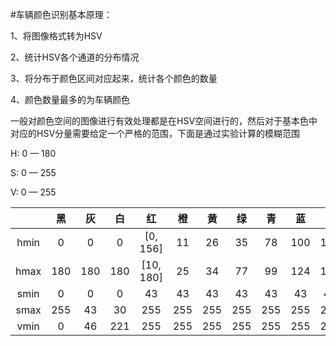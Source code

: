 #车辆颜色识别基本原理：

1、将图像格式转为HSV

2、统计HSV各个通道的分布情况

3、将分布于颜色区间对应起来，统计各个颜色的数量

4、颜色数量最多的为车辆颜色

一般对颜色空间的图像进行有效处理都是在HSV空间进行的，然后对于基本色中对应的HSV分量需要给定一个严格的范围，下面是通过实验计算的模糊范围

H:  0 — 180

S:  0 — 255

V:  0 — 255
 
 
 
||黑|灰|白|红|橙|黄|绿|青|蓝|紫|
|:---:|:---:|:---:|:---:|:---:|:---:|:---:|:---:|:---:|:---:|:---:|
|hmin|0|0|0|[0, 156]|11|26|35|78|100|125|
|hmax|180|180|180|[10, 180]|25|34|77|99|124|155|
|smin|0|0|0|43|43|43|43|43|43|43|43|
|smax|255|43|30|255|255|255|255|255|255|255|
|vmin|0|46|221|255|255|255|255|255|255|255|

